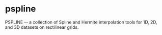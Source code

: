 # pspline
PSPLINE -- a collection of Spline and Hermite interpolation tools for 1D, 2D, and 3D datasets on rectilinear grids.
